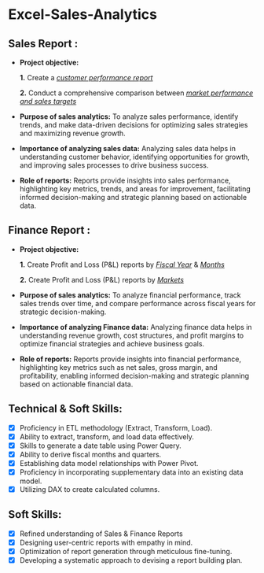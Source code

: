 # Excel-Sales-Analytics


## Sales Report :


- **Project objective:** 

    **1.** Create a _[customer performance report](https://github.com/Meripenaveensyamkumar/Excel-Sales-Analytics/blob/main/Customer%20Performance%20Report.pdf)_ 

    **2.** Conduct a comprehensive comparison between _[market performance and sales targets](https://github.com/Meripenaveensyamkumar/Excel-Sales-Analytics/blob/main/Market%20Performance%20vs%20Target%20Report.pdf)_

- **Purpose of sales analytics:**  To analyze sales performance, identify trends, and make data-driven decisions for optimizing sales strategies and maximizing revenue growth.

- **Importance of analyzing sales data:** Analyzing sales data helps in understanding customer behavior, identifying opportunities for growth, and improving sales processes to drive business success.

- **Role of reports:** Reports provide insights into sales performance, highlighting key metrics, trends, and areas for improvement, facilitating informed decision-making and strategic planning based on actionable data.

## Finance Report :

- **Project objective:** 

    **1.** Create Profit and Loss (P&L) reports by _[Fiscal Year](https://github.com/Meripenaveensyamkumar/Excel-Sales-Analytics/blob/main/P%26L%20Statement%20by%20Fiscal%20Year.pdf)_ & _[Months](https://github.com/Meripenaveensyamkumar/Excel-Sales-Analytics/blob/main/P%26L%20Statement%20by%20Months.pdf)_ 

   **2.** Create Profit and Loss (P&L) reports by _[Markets](https://github.com/Meripenaveensyamkumar/Excel-Sales-Analytics/blob/main/P%26L%20Statement%20by%20Markets.pdf)_

- **Purpose of sales analytics:** To analyze financial performance, track sales trends over time, and compare performance across fiscal years for strategic decision-making.

- **Importance of analyzing Finance data:** Analyzing finance data helps in understanding revenue growth, cost structures, and profit margins to optimize financial strategies and achieve business goals.

- **Role of reports:** Reports provide insights into financial performance, highlighting key metrics such as net sales, gross margin, and profitability, enabling informed decision-making and strategic planning based on actionable financial data.


## Technical & Soft Skills:
- [x]	Proficiency in ETL methodology (Extract, Transform, Load).
- [x]	Ability to extract, transform, and load data effectively.
- [x]	Skills to generate a date table using Power Query.
- [x]	Ability to derive fiscal months and quarters.
- [x]	Establishing data model relationships with Power Pivot.
- [x]	Proficiency in incorporating supplementary data into an existing data model.
- [x]	Utilizing DAX to create calculated columns.

## Soft Skills:
- [x]	Refined understanding of Sales & Finance Reports
- [x]	Designing user-centric reports with empathy in mind.
- [x]	Optimization of report generation through meticulous fine-tuning.
- [x]	Developing a systematic approach to devising a report building plan.
